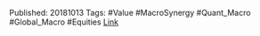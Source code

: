 
Published: 20181013
Tags: #Value #MacroSynergy #Quant_Macro #Global_Macro #Equities 
[Link](obsidian://open?vault=Akul's%20Notebook&file=Library%2Fjournals%2Cmagazines%2FMacroSynergy%2FThe%20predictability%20of%20market-wide%20earnings%20revisions.pdf)